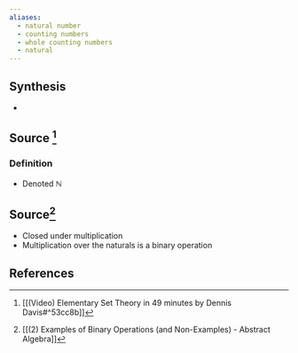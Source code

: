 ```yaml
---
aliases:
  - natural number
  - counting numbers
  - whole counting numbers
  - natural
---
```

## Synthesis
- 
## Source [^1]
### Definition
- Denoted $\mathbb{N}$

## Source[^2]
- Closed under multiplication
- Multiplication over the naturals is a binary operation
## References

[^1]: [[(Video) Elementary Set Theory in 49 minutes by Dennis Davis#^53cc8b]]
[^2]: [[(2) Examples of Binary Operations (and Non-Examples)  - Abstract Algebra]]